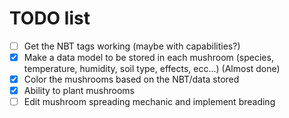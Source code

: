 # **TODO list**
- [ ] Get the NBT tags working (maybe with capabilities?)
- [X] Make a data model to be stored in each mushroom (species, temperature, humidity, soil type, effects, ecc...) (Almost done)
- [X] Color the mushrooms based on the NBT/data stored
- [X] Ability to plant mushrooms
- [ ] Edit mushroom spreading mechanic and implement breading
